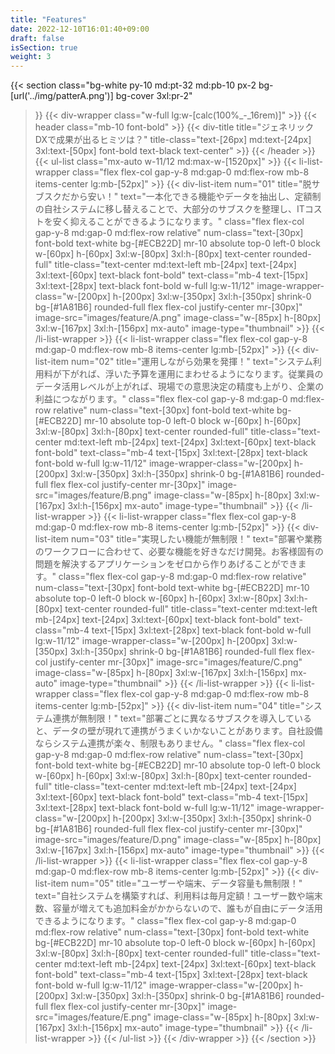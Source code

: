 ```yaml
---
title: "Features"
date: 2022-12-10T16:01:40+09:00
draft: false
isSection: true
weight: 3
---
```


{{< section
    class="bg-white py-10 md:pt-32 md:pb-10 px-2 bg-[url('../img/patterA.png')] bg-cover 3xl:pr-2"
>}}
    {{< div-wrapper
        class="w-full lg:w-[calc(100%_-_16rem)]"
    >}}
        {{< header
            class="mb-10 font-bold"
        >}}
            {{< div-title
                title="ジェネリックDXで成果が出るヒミツは？"
                title-class="text-[26px] md:text-[24px] 3xl:text-[50px] font-bold text-black text-center"
            >}}
        {{< /header >}}
        {{< ul-list
            class="mx-auto w-11/12 md:max-w-[1520px]"
        >}}
            {{< li-list-wrapper
                class="flex flex-col gap-y-8 md:gap-0 md:flex-row mb-8 items-center lg:mb-[52px]"
            >}}
                {{< div-list-item
                    num="01"
                    title="脱サブスクだから安い！"
                    text="一本化できる機能やデータを抽出し、定額制の自社システムに移し替えることで、大部分のサブスクを整理し、ITコストを安く抑えることができるようになります。"
                    class="flex flex-col gap-y-8 md:gap-0 md:flex-row relative"
                    num-class="text-[30px] font-bold text-white bg-[#ECB22D] mr-10 absolute top-0 left-0 block w-[60px] h-[60px] 3xl:w-[80px] 3xl:h-[80px] text-center rounded-full"
                    title-class="text-center md:text-left mb-[24px] text-[24px] 3xl:text-[60px] text-black font-bold"
                    text-class="mb-4 text-[15px] 3xl:text-[28px] text-black font-bold w-full lg:w-11/12"
                    image-wrapper-class="w-[200px] h-[200px] 3xl:w-[350px] 3xl:h-[350px] shrink-0 bg-[#1A81B6] rounded-full flex flex-col justify-center mr-[30px]"
                    image-src="images/feature/A.png"
                    image-class="w-[85px] h-[80px] 3xl:w-[167px] 3xl:h-[156px] mx-auto"
                    image-type="thumbnail"
                >}}
            {{< /li-list-wrapper >}}
            {{< li-list-wrapper
                class="flex flex-col gap-y-8 md:gap-0 md:flex-row mb-8 items-center lg:mb-[52px]"
            >}}
                {{< div-list-item
                    num="02"
                    title="運用しながら効果を発揮！"
                    text="システム利用料が下がれば、浮いた予算を運用にまわせるようになります。従業員のデータ活用レベルが上がれば、現場での意思決定の精度も上がり、企業の利益につながります。"
                    class="flex flex-col gap-y-8 md:gap-0 md:flex-row relative"
                    num-class="text-[30px] font-bold text-white bg-[#ECB22D] mr-10 absolute top-0 left-0 block w-[60px] h-[60px] 3xl:w-[80px] 3xl:h-[80px] text-center rounded-full"
                    title-class="text-center md:text-left mb-[24px] text-[24px] 3xl:text-[60px] text-black font-bold"
                    text-class="mb-4 text-[15px] 3xl:text-[28px] text-black font-bold w-full lg:w-11/12"
                    image-wrapper-class="w-[200px] h-[200px] 3xl:w-[350px] 3xl:h-[350px] shrink-0 bg-[#1A81B6] rounded-full flex flex-col justify-center mr-[30px]"
                    image-src="images/feature/B.png"
                    image-class="w-[85px] h-[80px] 3xl:w-[167px] 3xl:h-[156px] mx-auto"
                    image-type="thumbnail"
                >}}
            {{< /li-list-wrapper >}}
            {{< li-list-wrapper
                class="flex flex-col gap-y-8 md:gap-0 md:flex-row mb-8 items-center lg:mb-[52px]"
            >}}
                {{< div-list-item
                    num="03"
                    title="実現したい機能が無制限！"
                    text="部署や業務のワークフローに合わせて、必要な機能を好きなだけ開発。お客様固有の問題を解決するアプリケーションをゼロから作りあげることができます。"
                    class="flex flex-col gap-y-8 md:gap-0 md:flex-row relative"
                    num-class="text-[30px] font-bold text-white bg-[#ECB22D] mr-10 absolute top-0 left-0 block w-[60px] h-[60px] 3xl:w-[80px] 3xl:h-[80px] text-center rounded-full"
                    title-class="text-center md:text-left mb-[24px] text-[24px] 3xl:text-[60px] text-black font-bold"
                    text-class="mb-4 text-[15px] 3xl:text-[28px] text-black font-bold w-full lg:w-11/12"
                    image-wrapper-class="w-[200px] h-[200px] 3xl:w-[350px] 3xl:h-[350px] shrink-0 bg-[#1A81B6] rounded-full flex flex-col justify-center mr-[30px]"
                    image-src="images/feature/C.png"
                    image-class="w-[85px] h-[80px] 3xl:w-[167px] 3xl:h-[156px] mx-auto"
                    image-type="thumbnail"
                >}}
            {{< /li-list-wrapper >}}
            {{< li-list-wrapper
                class="flex flex-col gap-y-8 md:gap-0 md:flex-row mb-8 items-center lg:mb-[52px]"
            >}}
                {{< div-list-item
                    num="04"
                    title="システム連携が無制限！"
                    text="部署ごとに異なるサブスクを導入していると、データの壁が現れて連携がうまくいかないことがあります。自社設備ならシステム連携が楽々、制限もありません。"
                    class="flex flex-col gap-y-8 md:gap-0 md:flex-row relative"
                    num-class="text-[30px] font-bold text-white bg-[#ECB22D] mr-10 absolute top-0 left-0 block w-[60px] h-[60px] 3xl:w-[80px] 3xl:h-[80px] text-center rounded-full"
                    title-class="text-center md:text-left mb-[24px] text-[24px] 3xl:text-[60px] text-black font-bold"
                    text-class="mb-4 text-[15px] 3xl:text-[28px] text-black font-bold w-full lg:w-11/12"
                    image-wrapper-class="w-[200px] h-[200px] 3xl:w-[350px] 3xl:h-[350px] shrink-0 bg-[#1A81B6] rounded-full flex flex-col justify-center mr-[30px]"
                    image-src="images/feature/D.png"
                    image-class="w-[85px] h-[80px] 3xl:w-[167px] 3xl:h-[156px] mx-auto"
                    image-type="thumbnail"
                >}}
            {{< /li-list-wrapper >}}
            {{< li-list-wrapper
                class="flex flex-col gap-y-8 md:gap-0 md:flex-row mb-8 items-center lg:mb-[52px]"
            >}}
            {{< div-list-item
                num="05"
                title="ユーザーや端末、データ容量も無制限！"
                text="自社システムを構築すれば、利用料は毎月定額！ユーザー数や端末数、容量が増えても追加料金がかからないので、誰もが自由にデータ活用できるようになります。"
                class="flex flex-col gap-y-8 md:gap-0 md:flex-row relative"
                num-class="text-[30px] font-bold text-white bg-[#ECB22D] mr-10 absolute top-0 left-0 block w-[60px] h-[60px] 3xl:w-[80px] 3xl:h-[80px] text-center rounded-full"
                title-class="text-center md:text-left mb-[24px] text-[24px] 3xl:text-[60px] text-black font-bold"
                text-class="mb-4 text-[15px] 3xl:text-[28px] text-black font-bold w-full lg:w-11/12"
                image-wrapper-class="w-[200px] h-[200px] 3xl:w-[350px] 3xl:h-[350px] shrink-0 bg-[#1A81B6] rounded-full flex flex-col justify-center mr-[30px]"
                image-src="images/feature/E.png"
                image-class="w-[85px] h-[80px] 3xl:w-[167px] 3xl:h-[156px] mx-auto"
                image-type="thumbnail"
            >}}
            {{< /li-list-wrapper >}}
        {{< /ul-list >}}
    {{< /div-wrapper >}}
{{< /section >}}
